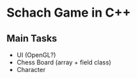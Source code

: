 # Schach Game in C++

## Main Tasks

 - UI (OpenGL?)
 - Chess Board (array + field class)
 - Character
